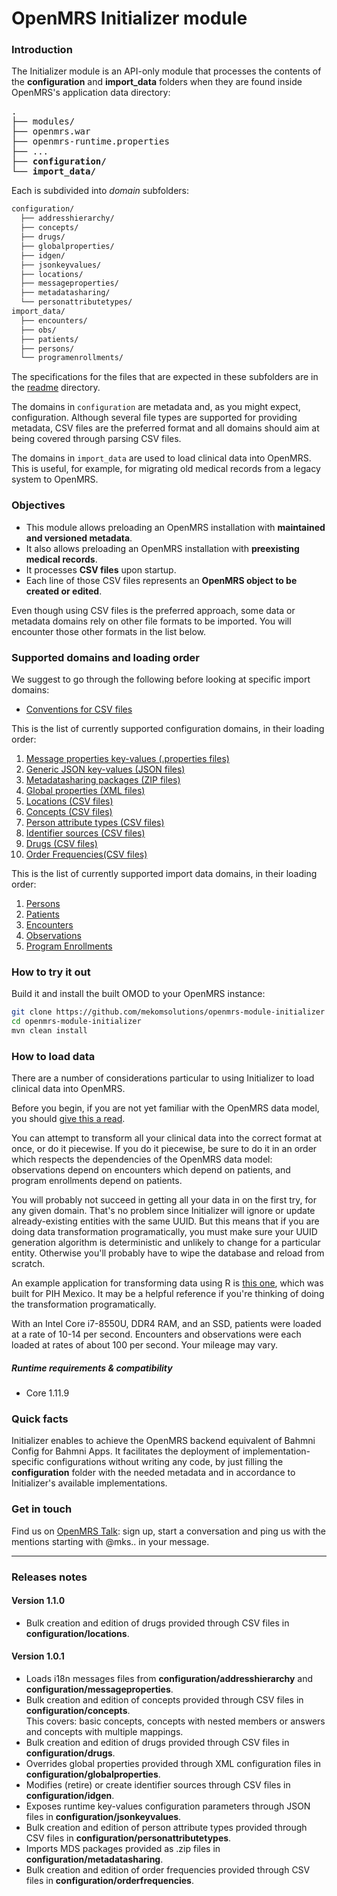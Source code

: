 # OpenMRS Initializer module
### Introduction
The Initializer module is an API-only module that processes the contents of
the **configuration** and **import_data** folders when they are found inside
OpenMRS's application data directory:

<pre>
.
├── modules/
├── openmrs.war
├── openmrs-runtime.properties
├── ...
├── <b>configuration/</b>
└── <b>import_data/</b>
</pre>
Each is subdivided into _domain_ subfolders:
```bash
configuration/
  ├── addresshierarchy/
  ├── concepts/
  ├── drugs/
  ├── globalproperties/
  ├── idgen/
  ├── jsonkeyvalues/
  ├── locations/
  ├── messageproperties/
  ├── metadatasharing/ 
  └── personattributetypes/
import_data/
  ├── encounters/
  ├── obs/
  ├── patients/
  ├── persons/
  └── programenrollments/
```  

The specifications for the files that are expected in these subfolders are
in the [readme](readme) directory.

The domains in `configuration` are metadata and, as you might expect,
configuration. Although several
file types are supported for providing metadata, CSV files are the preferred
format and all domains should aim at being covered through parsing CSV files.

The domains in `import_data` are used to load clinical data into OpenMRS. This
is useful, for example, for migrating old medical records from a legacy
system to OpenMRS.

### Objectives
* This module allows preloading an OpenMRS installation with **maintained and versioned metadata**.
* It also allows preloading an OpenMRS installation with **preexisting medical records**.
* It processes **CSV files** upon startup.
* Each line of those CSV files represents an **OpenMRS object to be created or edited**.

Even though using CSV files is the preferred approach, some data or metadata
domains rely on other file formats to be imported. You will encounter those
other formats in the list below.

### Supported domains and loading order
We suggest to go through the following before looking at specific import domains:
* [Conventions for CSV files](readme/csv_conventions.md)

This is the list of currently supported configuration domains, in their loading order:
1. [Message properties key-values (.properties files)](readme/messageproperties.md)
1. [Generic JSON key-values (JSON files)](readme/jsonkeyvalues.md)
1. [Metadatasharing packages (ZIP files)](readme/mds.md)
1. [Global properties (XML files)](readme/globalproperties.md)
1. [Locations (CSV files)](readme/loc.md)
1. [Concepts (CSV files)](readme/concepts.md)
1. [Person attribute types (CSV files)](readme/pat.md)
1. [Identifier sources (CSV files)](readme/idgen.md)
1. [Drugs (CSV files)](readme/drugs.md)
1. [Order Frequencies(CSV files)](readme/freqs.md)

This is the list of currently supported import data domains, in their loading order:
1. [Persons](readme/persons.md)
1. [Patients](readme/patients.md)
1. [Encounters](readme/encounters.md)
1. [Observations](readme/obs.md)
1. [Program Enrollments](readme/programenrollments.md)

### How to try it out
Build it and install the built OMOD to your OpenMRS instance:
```bash
git clone https://github.com/mekomsolutions/openmrs-module-initializer
cd openmrs-module-initializer
mvn clean install
```

### How to load data
There are a number of considerations particular to using Initializer to load
clinical data into OpenMRS.

Before you begin, if you are not yet familiar with the OpenMRS data model,
you should
[give this a read](https://guide.openmrs.org/en/Getting%20Started/openmrs-information-model.html).

You can attempt to transform all your clinical data into
the correct format at once, or do it piecewise. If you do it piecewise, be
sure to do it in an order which respects the dependencies of the OpenMRS data
model: observations depend on encounters which depend on patients, and
program enrollments depend on patients.

You will probably not succeed in getting all your data in on the first try,
for any given domain.
That's no problem since Initializer will ignore or update already-existing
entities with the same UUID. But this means that if you are
doing data transformation programatically, you must make sure your UUID
generation algorithm is deterministic and unlikely to change for a particular
entity. Otherwise you'll probably have to wipe the database and reload from
scratch.

An example application for transforming data using R is
[this one](https://github.com/PIH/ces-data-migration),
which was built for PIH Mexico. It may be a helpful reference if you're
thinking of doing the transformation programatically.

With an Intel Core i7-8550U, DDR4 RAM, and an SSD, patients were loaded at
a rate of 10-14 per second. Encounters and observations were each loaded at
rates of about 100 per second. Your mileage may vary.

##### Runtime requirements & compatibility
* Core 1.11.9

### Quick facts
Initializer enables to achieve the OpenMRS backend equivalent of Bahmni Config for Bahmni Apps. It facilitates the deployment of implementation-specific configurations without writing any code, by just filling the **configuration** folder with the needed metadata and in accordance to Initializer's available implementations.

### Get in touch
Find us on [OpenMRS Talk](https://talk.openmrs.org/): sign up, start a conversation and ping us with the mentions starting with @mks.. in your message.

----

### Releases notes

#### Version 1.1.0
* Bulk creation and edition of drugs provided through CSV files in  **configuration/locations**.

#### Version 1.0.1
* Loads i18n messages files from **configuration/addresshierarchy** and **configuration/messageproperties**.
* Bulk creation and edition of concepts provided through CSV files in  **configuration/concepts**.<br/>This covers: basic concepts, concepts with nested members or answers and concepts with multiple mappings.
* Bulk creation and edition of drugs provided through CSV files in  **configuration/drugs**.
* Overrides global properties provided through XML configuration files in **configuration/globalproperties**.
* Modifies (retire) or create identifier sources through CSV files in **configuration/idgen**.
* Exposes runtime key-values configuration parameters through JSON files in **configuration/jsonkeyvalues**.
* Bulk creation and edition of person attribute types provided through CSV files in  **configuration/personattributetypes**.
* Imports MDS packages provided as .zip files in **configuration/metadatasharing**.
* Bulk creation and edition of order frequencies provided through CSV files in  **configuration/orderfrequencies**.
